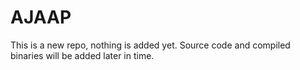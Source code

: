 # AJAAP
This is a new repo, nothing is added yet. Source code and compiled binaries will be added 
later in time. 
